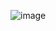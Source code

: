 ![image](https://user-images.githubusercontent.com/53532851/120088932-41f44900-c113-11eb-9435-b1546cfc5cf7.png)